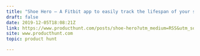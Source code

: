 ```yaml
---
title: "Shoe Hero — A Fitbit app to easily track the lifespan of your shoes"
draft: false
date: 2019-12-05T18:08:21Z
link: https://www.producthunt.com/posts/shoe-hero?utm_medium=RSS&utm_source=hune
site: www.producthunt.com
topic: product hunt  

---
```

